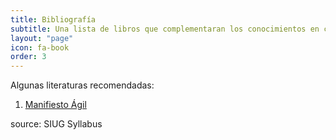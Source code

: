 ```yaml
---
title: Bibliografía
subtitle: Una lista de libros que complementaran los conocimientos en clase
layout: "page"
icon: fa-book
order: 3
---
```


Algunas literaturas recomendadas:


1. [Manifiesto Ágil](https://agilemanifesto.org/iso/es/manifesto.html)


source: SIUG Syllabus